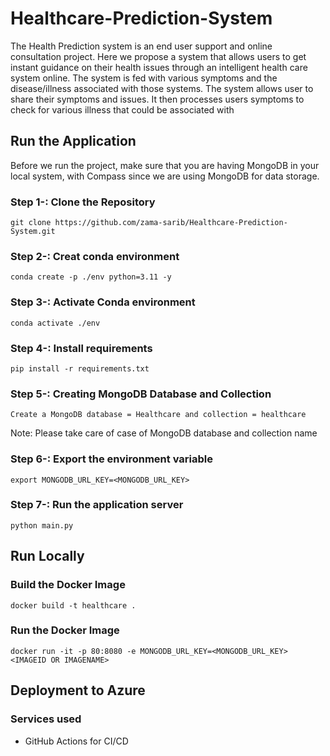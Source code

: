 # Healthcare-Prediction-System
The Health Prediction system is an end user support and online consultation project. Here we propose a system that allows users to get instant guidance on their health issues through an intelligent health care system online. The system is fed with various symptoms and the disease/illness associated with those systems. The system allows user to share their symptoms and issues. It then processes users symptoms to check for various illness that could be associated with 


## Run the Application
Before we run the project, make sure that you are having MongoDB in your local system, with Compass since we are using MongoDB for data storage.

### Step 1-: Clone the Repository
```
git clone https://github.com/zama-sarib/Healthcare-Prediction-System.git
```

### Step 2-: Creat conda environment
```
conda create -p ./env python=3.11 -y
```

### Step 3-: Activate Conda environment
```
conda activate ./env
```

### Step 4-: Install requirements
```
pip install -r requirements.txt
```

### Step 5-: Creating MongoDB Database and Collection
```
Create a MongoDB database = Healthcare and collection = healthcare
```
Note: Please take care of case of MongoDB database and collection name 


### Step 6-: Export the environment variable
```
export MONGODB_URL_KEY=<MONGODB_URL_KEY>

```

### Step 7-: Run the application server
```
python main.py
```

## Run Locally

### Build the Docker Image
```
docker build -t healthcare .
```

### Run the Docker Image

```
docker run -it -p 80:8080 -e MONGODB_URL_KEY=<MONGODB_URL_KEY> <IMAGEID OR IMAGENAME>
```
## Deployment to Azure

### Services used
- GitHub Actions for CI/CD
